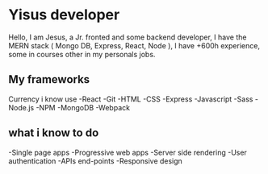 # Yisus developer
Hello, I am Jesus, a Jr. fronted and some backend developer, I have the MERN stack ( Mongo DB, Express, React, Node ), I have +600h experience, some in courses other in my personals jobs.

## My frameworks
Currency i know use
-React
-Git
-HTML
-CSS
-Express
-Javascript
-Sass
-Node.js
-NPM
-MongoDB
-Webpack

## what i know to do
-Single page apps
-Progressive web apps
-Server side rendering
-User authentication
-APIs end-points
-Responsive design

